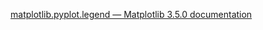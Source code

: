 

[matplotlib.pyplot.legend — Matplotlib 3.5.0 documentation](https://matplotlib.org/3.5.0/api/_as_gen/matplotlib.pyplot.legend.html)
